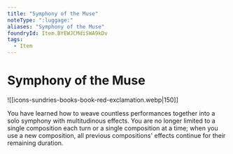 ```yaml
---
title: "Symphony of the Muse"
noteType: ":luggage:"
aliases: "Symphony of the Muse"
foundryId: Item.BYEWJCMdiSWA9kDv
tags:
  - Item
---
```


# Symphony of the Muse
![[icons-sundries-books-book-red-exclamation.webp|150]]

You have learned how to weave countless performances together into a solo symphony with multitudinous effects. You are no longer limited to a single composition each turn or a single composition at a time; when you use a new composition, all previous compositions' effects continue for their remaining duration.
